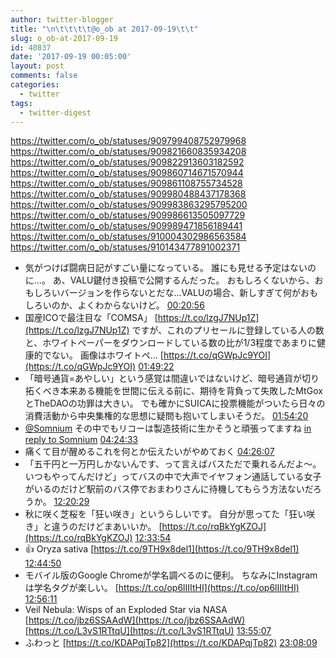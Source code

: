 ```yaml
---
author: twitter-blogger
title: "\n\t\t\t\t@o_ob at 2017-09-19\t\t"
slug: o_ob-at-2017-09-19
id: 40837
date: '2017-09-19 00:05:00'
layout: post
comments: false
categories:
  - twitter
tags:
  - twitter-digest
---
```


https://twitter.com/o_ob/statuses/909799408752979968 https://twitter.com/o_ob/statuses/909821660835934208 https://twitter.com/o_ob/statuses/909822913603182592 https://twitter.com/o_ob/statuses/909860714671570944 https://twitter.com/o_ob/statuses/909861108755734528 https://twitter.com/o_ob/statuses/909980488437178368 https://twitter.com/o_ob/statuses/909983863295795200 https://twitter.com/o_ob/statuses/909986613505097729 https://twitter.com/o_ob/statuses/909989471856189441 https://twitter.com/o_ob/statuses/910004302986563584 https://twitter.com/o_ob/statuses/910143477891002371  

*   気がつけば闘病日記がすごい量になっている。 誰にも見せる予定はないのに...。 あ、VALU鍵付き投稿で公開するんだった。 おもしろくないから、おもしろいバージョンを作らないとだな...VALUの場合、新しすぎて何がおもしろいのか、よくわからないけど。 [00:20:56](https://twitter.com/o_ob/statuses/909799408752979968)
*   国産ICOで最注目な「COMSA」 [https://t.co/lzgJ7NUp1Z](https://t.co/lzgJ7NUp1Z) ですが、これのプリセールに登録している人の数と、ホワイトペーパーをダウンロードしている数の比が1/3程度であまりに健康的でない。 画像はホワイトペ… [https://t.co/qGWpJc9YOI](https://t.co/qGWpJc9YOI) [01:49:22](https://twitter.com/o_ob/statuses/909821660835934208)
*   「暗号通貨=あやしい」という感覚は間違いではないけど、暗号通貨が切り拓くべき本来ある機能を世間に伝える前に、期待を背負って失敗したMtGoxとTheDAOの功罪は大きい。 でも確かにSUICAに投票機能がついたら日々の消費活動から中央集権的な思想に疑問も抱いてしまいそうだ。 [01:54:20](https://twitter.com/o_ob/statuses/909822913603182592)
*   [@Somnium](https://twitter.com/Somnium) その中でもリコーは製造技術に生かそうと頑張ってますね [in reply to Somnium](https://twitter.com/Somnium/statuses/909844914854289408) [04:24:33](https://twitter.com/o_ob/statuses/909860714671570944)
*   痛くて目が醒めるこれを何とか伝えたいがやめておく [04:26:07](https://twitter.com/o_ob/statuses/909861108755734528)
*   「五千円と一万円しかないんです、って言えばバスただで乗れるんだよ〜。いつもやってんだけど」ってバスの中で大声でイヤフォン通話している女子がいるのだけど駅前のバス停でおまわりさんに待機してもらう方法ないだろうか。 [12:20:29](https://twitter.com/o_ob/statuses/909980488437178368)
*   秋に咲く芝桜を「狂い咲き」というらしいです。 自分が思ってた「狂い咲き」と違うのだけどまあいいか。 [https://t.co/rqBkYgKZOJ](https://t.co/rqBkYgKZOJ) [12:33:54](https://twitter.com/o_ob/statuses/909983863295795200)
*   👍 Oryza sativa [https://t.co/9TH9x8del1](https://t.co/9TH9x8del1) [12:44:50](https://twitter.com/o_ob/statuses/909986613505097729)
*   モバイル版のGoogle Chromeが学名調べるのに便利。 ちなみにInstagramは学名タグが楽しい。 [https://t.co/op6lIIItHI](https://t.co/op6lIIItHI) [12:56:11](https://twitter.com/o_ob/statuses/909989471856189441)
*   Veil Nebula: Wisps of an Exploded Star via NASA [https://t.co/jbz6SSAAdW](https://t.co/jbz6SSAAdW) [https://t.co/L3vS1RTtqU](https://t.co/L3vS1RTtqU) [13:55:07](https://twitter.com/o_ob/statuses/910004302986563584)
*   ふわっと [https://t.co/KDAPqjTp82](https://t.co/KDAPqjTp82) [23:08:09](https://twitter.com/o_ob/statuses/910143477891002371)